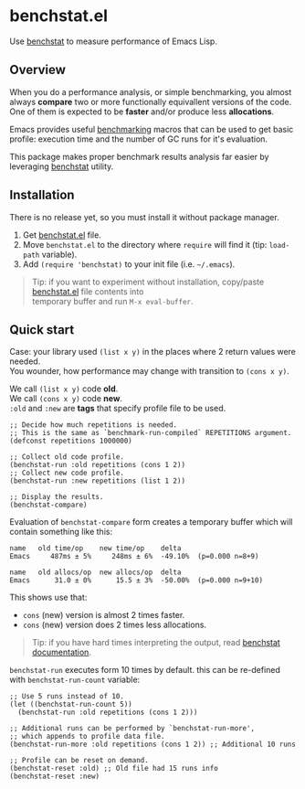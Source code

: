 # benchstat.el

Use [benchstat](https://godoc.org/golang.org/x/perf/cmd/benchstat) to measure performance of Emacs Lisp.

## Overview 

When you do a performance analysis, or simple benchmarking,
you almost always **compare** two or more functionally equivallent versions of the code.
One of them is expected to be **faster** and/or produce less **allocations**.

Emacs provides useful [benchmarking](https://www.emacswiki.org/emacs/EmacsLispBenchmark) macros
that can be used to get basic profile: execution time and the number of GC runs for it's evaluation.

This package makes proper benchmark results analysis far easier by leveraging [benchstat](https://godoc.org/golang.org/x/perf/cmd/benchstat) utility. 

## Installation

There is no release yet, so you must install it without package manager.

1. Get [benchstat.el](benchstat.el) file.
2. Move `benchstat.el` to the directory where `require` will find it (tip: `load-path` variable).
3. Add `(require 'benchstat)` to your init file (i.e. `~/.emacs`).

> Tip: if you want to experiment without installation, 
> copy/paste [benchstat.el](benchstat.el) file contents into  
> temporary buffer and run `M-x eval-buffer`.

## Quick start

Case: your library used `(list x y)` in the places where 2 return values were needed.  
You wounder, how performance may change with transition to `(cons x y)`.

We call `(list x y)` code **old**.  
We call `(cons x y)` code **new**.  
`:old` and `:new` are **tags** that specify profile file to be used.

```elisp
;; Decide how much repetitions is needed.
;; This is the same as `benchmark-run-compiled` REPETITIONS argument.
(defconst repetitions 1000000)

;; Collect old code profile.
(benchstat-run :old repetitions (cons 1 2))
;; Collect new code profile.
(benchstat-run :new repetitions (list 1 2))

;; Display the results.
(benchstat-compare)
```

Evaluation of `benchstat-compare` form creates a temporary buffer which will contain
something like this:

```
name   old time/op    new time/op    delta
Emacs     487ms ± 5%     248ms ± 6%  -49.10%  (p=0.000 n=8+9)

name   old allocs/op  new allocs/op  delta
Emacs      31.0 ± 0%      15.5 ± 3%  -50.00%  (p=0.000 n=9+10)
```

This shows use that:

* `cons` (new) version is almost 2 times faster.
* `cons` (new) version does 2 times less allocations.

> Tip: if you have hard times interpreting the output, 
> read [benchstat documentation](https://github.com/golang/perf/tree/master/cmd/benchstat).

`benchstat-run` executes form 10 times by default.
this can be re-defined with `benchstat-run-count` variable:

```elisp
;; Use 5 runs instead of 10.
(let ((benchstat-run-count 5))
  (benchstat-run :old repetitions (cons 1 2)))

;; Additional runs can be performed by `benchstat-run-more',
;; which appends to profile data file.
(benchstat-run-more :old repetitions (cons 1 2)) ;; Additional 10 runs

;; Profile can be reset on demand.
(benchstat-reset :old) ;; Old file had 15 runs info
(benchstat-reset :new)
```
